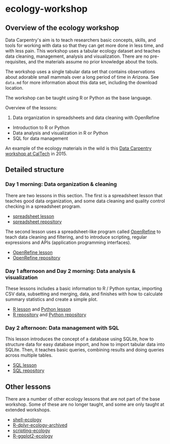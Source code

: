 # ecology-workshop

## Overview of the ecology workshop

 Data Carpentry's aim is to teach researchers basic concepts, skills, and tools for working with data so that they can get more done in less time, and with less pain. This workshop uses a tabular ecology dataset and teaches data cleaning, management, analysis and visualization. There are no pre-requisites, and the materials assume no prior knowledge about the tools.

The workshop uses a single tabular data set that contains observations about adorable small mammals over a long period of time in Arizona. See `data.md` for more information about this data set, including the download location.

The workshop can be taught using R or Python as the base language.

Overview of the lessons:

  1. Data organization in spreadsheets and data cleaning with OpenRefine
  * Introduction to R or Python
  * Data analysis and visualization in R or Python
  * SQL for data management

An example of the ecology materials in the wild is this [Data Carpentry workshop at CalTech](http://www.datacarpentry.org/2015-11-23-caltech/) in 2015.

## Detailed structure

### Day 1 morning: Data organization & cleaning

There are two lessons in this section. The first is a spreadsheet lesson that teaches  good data organization, and some data cleaning and quality control checking in a spreadsheet program.

  * [spreadsheet lesson](http://www.datacarpentry.org/spreadsheet-ecology-lesson/)
  * [spreadsheet repository](https://github.com/datacarpentry/spreadsheet-ecology-lesson)

The second lesson uses a spreadsheet-like program called [OpenRefine](http://openrefine.org/) to teach data cleaning and filtering, and to introduce scripting, regular expressions and APIs (application programming interfaces).

  * [OpenRefine lesson](http://www.datacarpentry.org/OpenRefine-ecology-lesson/)
  * [OpenRefine repository](https://github.com/datacarpentry/OpenRefine-ecology-lesson)

### Day 1 afternoon and Day 2 morning: Data analysis & visualization

These lessons includes a basic information to R / Python syntax, importing CSV data, subsetting and merging, data, and finishes with how to calculate summary statistics and create a simple plot.

  * [R lesson](http://www.datacarpentry.org/R-ecology-lesson/) and [Python lesson](http://www.datacarpentry.org/python-ecology-lesson/)
  * [R repository](https://github.com/datacarpentry/R-ecology-lesson) and [Python repository](https://github.com/datacarpentry/python-ecology-lesson)


### Day 2 afternoon: Data management with SQL

This lesson introduces the concept of a database using SQLite, how to structure data for easy database import, and how to import tabular data into SQLite. Then, it teaches basic queries, combining results and doing queries across multiple tables.  

  * [SQL lesson](http://www.datacarpentry.org/sql-ecology-lesson/)
  * [SQL repository](https://github.com/datacarpentry/sql-ecology-lesson)

## Other lessons

There are a number of other ecology lessons that are not part of the base workshop. Some of these are no longer taught, and some are only taught at extended workshops.

  * [shell-ecology](https://github.com/datacarpentry/shell-ecology)
  * [R-dplyr-ecology-archived](https://github.com/datacarpentry/R-dplyr-ecology-archived)
  * [scripting-ecology](https://github.com/datacarpentry/scripting-ecology)
  * [R-ggplot2-ecology](https://github.com/datacarpentry/R-ggplot2-ecology)
